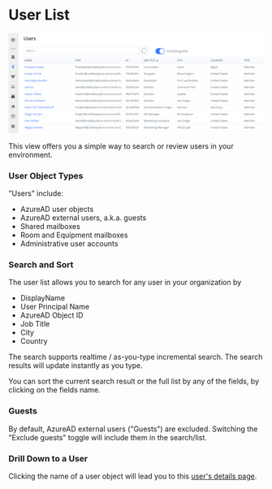 # User List

![User List View](<../../.gitbook/assets/image (13) (1) (1).png>)

This view offers you a simple way to search or review users in your environment.

### User Object Types

"Users" include:

* AzureAD user objects
* AzureAD external users, a.k.a. guests
* Shared mailboxes
* Room and Equipment mailboxes
* Administrative user accounts

### Search and Sort

The user list allows you to search for any user in your organization by

* DisplayName
* User Principal Name
* AzureAD Object ID
* Job Title
* City
* Country

The search supports realtime / as-you-type incremental search. The search results will update instantly as you type.

You can sort the current search result or the full list by any of the fields, by clicking on the fields name.

### Guests

By default, AzureAD external users ("Guests") are excluded. Switching the "Exclude guests" toggle will include them in the search/list.

### Drill Down to a User

Clicking the name of a user object will lead you to this [user's details page](user-details.md).

